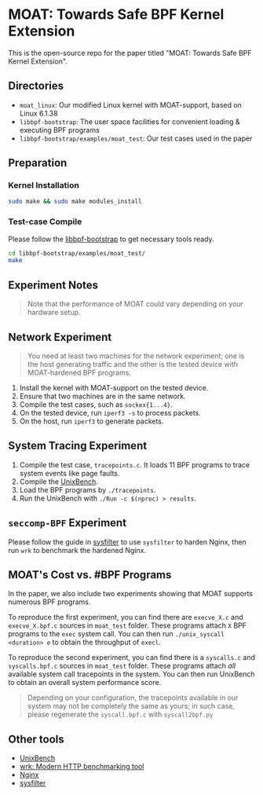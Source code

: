 # MOAT: Towards Safe BPF Kernel Extension

This is the open-source repo for the paper titled "MOAT: Towards Safe BPF Kernel
Extension".

## Directories

- `moat_linux`: Our modified Linux kernel with MOAT-support, based on Linux 6.1.38
- `libbpf-bootstrap`: The user space facilities for convenient loading &
executing BPF programs
- `libbpf-bootstrap/examples/moat_test`: Our test cases used in the paper

## Preparation

### Kernel Installation

```bash
sudo make && sudo make modules_install
```

### Test-case Compile

Please follow the
[libbpf-bootstrap](https://github.com/libbpf/libbpf-bootstrap/) to get
necessary tools ready.

```bash
cd libbpf-bootstrap/examples/moat_test/
make
```

## Experiment Notes
> Note that the performance of MOAT could vary depending on your hardware
> setup.
## Network Experiment

> You need at least two machines for the network experiment; one is the
> host generating traffic and the other is the tested device with MOAT-hardened
> BPF programs.

1. Install the kernel with MOAT-support on the tested device.
2. Ensure that two machines are in the same network.
3. Compile the test cases, such as `sockex{1...4}`.
4. On the tested device, run `iperf3 -s` to process packets.
5. On the host, run `iperf3` to generate packets.

## System Tracing Experiment

1. Compile the test case, `tracepoints.c`. It loads 11 BPF programs to trace
system events like page faults.
2. Compile the [UnixBench](https://github.com/kdlucas/byte-unixbench).
3. Load the BPF programs by `./tracepoints`.
4. Run the UnixBench with `./Run -c $(nproc) > results`.

## `seccomp-BPF` Experiment

Please follow the guide in [sysfilter](https://gitlab.com/Egalito/sysfilter)
to use `sysfilter` to harden Nginx, then run `wrk` to benchmark the hardened
Nginx.

## MOAT's Cost vs. #BPF Programs

In the paper, we also include two experiments showing that MOAT supports
numerous BPF programs.

To reproduce the first experiment, you can find there are
`execve_X.c` and `execve_X.bpf.c` sources in `moat_test` folder. These
programs attach `X` BPF programs to the `exec` system call. You can then
run `./unix_syscall <duration> e` to obtain the throughput of `execl`.

To reproduce the second experiment, you can find there is a `syscalls.c`
and `syscalls.bpf.c` sources in `moat_test` folder. These programs attach
*all* available system call tracepoints in the system. You can then run
UnixBench to obtain an overall system performance score.

> Depending on your configuration, the tracepoints available in our
> system may not be completely the same as yours; in such case,
> please regenerate the `syscall.bpf.c` with `syscall2bpf.py`

## Other tools

- [UnixBench](https://github.com/kdlucas/byte-unixbench)
- [wrk: Modern HTTP benchmarking tool](https://github.com/wg/wrk)
- [Nginx](https://github.com/nginx/nginx)
- [sysfilter](https://gitlab.com/Egalito/sysfilter)
